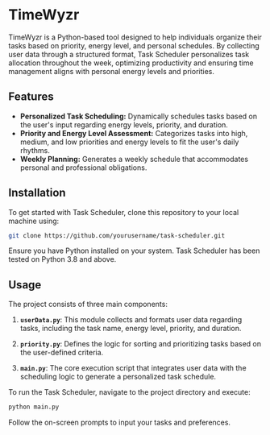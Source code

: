 
# TimeWyzr

TimeWyzr is a Python-based tool designed to help individuals organize their tasks based on priority, energy level, and personal schedules. By collecting user data through a structured format, Task Scheduler personalizes task allocation throughout the week, optimizing productivity and ensuring time management aligns with personal energy levels and priorities.

## Features

- **Personalized Task Scheduling:** Dynamically schedules tasks based on the user's input regarding energy levels, priority, and duration.
- **Priority and Energy Level Assessment:** Categorizes tasks into high, medium, and low priorities and energy levels to fit the user's daily rhythms.
- **Weekly Planning:** Generates a weekly schedule that accommodates personal and professional obligations.

## Installation

To get started with Task Scheduler, clone this repository to your local machine using:

```bash
git clone https://github.com/yourusername/task-scheduler.git
```

Ensure you have Python installed on your system. Task Scheduler has been tested on Python 3.8 and above.

## Usage

The project consists of three main components:

1. **`userData.py`**: This module collects and formats user data regarding tasks, including the task name, energy level, priority, and duration.

2. **`priority.py`**: Defines the logic for sorting and prioritizing tasks based on the user-defined criteria.

3. **`main.py`**: The core execution script that integrates user data with the scheduling logic to generate a personalized task schedule.

To run the Task Scheduler, navigate to the project directory and execute:

```bash
python main.py
```

Follow the on-screen prompts to input your tasks and preferences.

